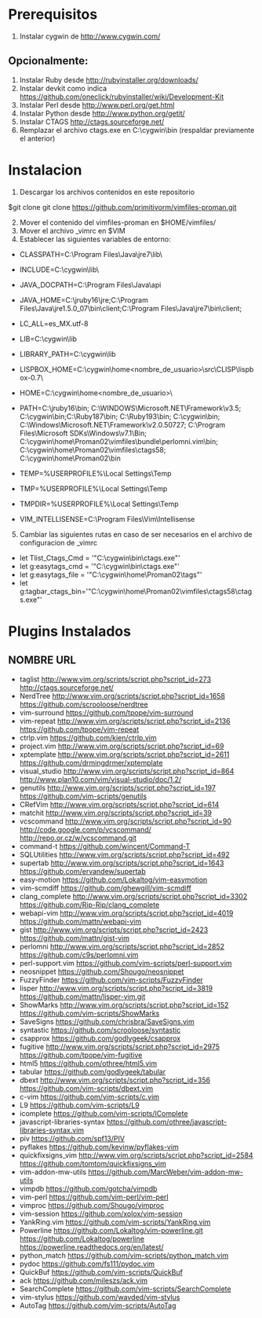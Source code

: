 Prerequisitos
===============
1.  Instalar cygwin de http://www.cygwin.com/

Opcionalmente:
---------------
1.  Instalar Ruby desde http://rubyinstaller.org/downloads/
2.  Instalar devkit como indica https://github.com/oneclick/rubyinstaller/wiki/Development-Kit
3.  Instalar Perl desde http://www.perl.org/get.html
4.  Instalar Python desde http://www.python.org/getit/
5.  Instalar CTAGS http://ctags.sourceforge.net/
6.  Remplazar el archivo ctags.exe en C:\cygwin\bin (respaldar previamente el anterior)


Instalacion
===============
1.  Descargar los archivos contenidos en este repositorio

$git clone git clone https://github.com/primitivorm/vimfiles-proman.git

2.  Mover el contenido del vimfiles-proman en $HOME/vimfiles/
3.  Mover el archivo _vimrc en $VIM
4.  Establecer las siguientes variables de entorno:

* CLASSPATH=C:\Program Files\Java\jre7\lib\
* INCLUDE=C:\cygwin\lib\
* JAVA_DOCPATH=C:\Program Files\Java\api
* JAVA_HOME=C:\jruby16\jre\;C:\Program Files\Java\jre1.5.0_07\bin\client\;C:\Program Files\Java\jre7\bin\client\;
* LC_ALL=es_MX.utf-8
* LIB=C:\cygwin\lib
* LIBRARY_PATH=C:\cygwin\lib
* LISPBOX_HOME=C:\cygwin\home\<nombre_de_usuario>\src\CLISP\lispbox-0.7\
* HOME=C:\cygwin\home\<nombre_de_usuario>\
* PATH=C:\jruby16\bin;
C:\WINDOWS\Microsoft.NET\Framework\v3.5\;
C:\cygwin\bin;C:\Ruby187\bin;
C:\Ruby193\bin;
C:\cygwin\bin;
C:\Windows\Microsoft.NET\Framework\v2.0.50727\;
C:\Program Files\Microsoft SDKs\Windows\v7.1\Bin;
C:\cygwin\home\Proman02\vimfiles\bundle\perlomni.vim\bin;
C:\cygwin\home\Proman02\vimfiles\ctags58;
C:\cygwin\home\Proman02\bin

* TEMP=%USERPROFILE%\Local Settings\Temp
* TMP=%USERPROFILE%\Local Settings\Temp
* TMPDIR=%USERPROFILE%\Local Settings\Temp
* VIM_INTELLISENSE=C:\Program Files\Vim\Intellisense

5.  Cambiar las siguientes rutas en caso de ser necesarios en el archivo de configuracion de _vimrc
* let Tlist_Ctags_Cmd = '"C:\cygwin\bin\ctags.exe"'
* let g:easytags_cmd = '"C:\cygwin\bin\ctags.exe"'
* let g:easytags_file = '"C:\cygwin\home\Proman02\tags"'
* let g:tagbar_ctags_bin='"C:\cygwin\home\Proman02\vimfiles\ctags58\ctags.exe"'


Plugins Instalados
===============
NOMBRE             URL
---------------
* taglist         http://www.vim.org/scripts/script.php?script_id=273         http://ctags.sourceforge.net/
* NerdTree        http://www.vim.org/scripts/script.php?script_id=1658        https://github.com/scrooloose/nerdtree
* vim-surround    https://github.com/tpope/vim-surround
* vim-repeat      http://www.vim.org/scripts/script.php?script_id=2136        https://github.com/tpope/vim-repeat
* ctrlp.vim       https://github.com/kien/ctrlp.vim
* project.vim     http://www.vim.org/scripts/script.php?script_id=69
* xptemplate      http://www.vim.org/scripts/script.php?script_id=2611        https://github.com/drmingdrmer/xptemplate
* visual_studio   http://www.vim.org/scripts/script.php?script_id=864         http://www.plan10.com/vim/visual-studio/doc/1.2/
* genutils        http://www.vim.org/scripts/script.php?script_id=197        https://github.com/vim-scripts/genutils
* CRefVim         http://www.vim.org/scripts/script.php?script_id=614
* matchit         http://www.vim.org/scripts/script.php?script_id=39
* vcscommand      http://www.vim.org/scripts/script.php?script_id=90          http://code.google.com/p/vcscommand/        http://repo.or.cz/w/vcscommand.git
* command-t       https://github.com/wincent/Command-T
* SQLUtilities    http://www.vim.org/scripts/script.php?script_id=492
* supertab        http://www.vim.org/scripts/script.php?script_id=1643        https://github.com/ervandew/supertab
* easy-motion     https://github.com/Lokaltog/vim-easymotion
* vim-scmdiff     https://github.com/ghewgill/vim-scmdiff
* clang_complete  http://www.vim.org/scripts/script.php?script_id=3302        https://github.com/Rip-Rip/clang_complete
* webapi-vim      http://www.vim.org/scripts/script.php?script_id=4019        https://github.com/mattn/webapi-vim
* gist            http://www.vim.org/scripts/script.php?script_id=2423        https://github.com/mattn/gist-vim
* perlomni        http://www.vim.org/scripts/script.php?script_id=2852        https://github.com/c9s/perlomni.vim
* perl-support.vim        https://github.com/vim-scripts/perl-support.vim
* neosnippet https://github.com/Shougo/neosnippet
* FuzzyFinder     https://github.com/vim-scripts/FuzzyFinder
* lisper          http://www.vim.org/scripts/script.php?script_id=3819       https://github.com/mattn/lisper-vim.git
* ShowMarks       http://www.vim.org/scripts/script.php?script_id=152        https://github.com/vim-scripts/ShowMarks
* SaveSigns      https://github.com/chrisbra/SaveSigns.vim
* syntastic       https://github.com/scrooloose/syntastic
* csapprox        https://github.com/godlygeek/csapprox
* fugitive        http://www.vim.org/scripts/script.php?script_id=2975        https://github.com/tpope/vim-fugitive
* html5           https://github.com/othree/html5.vim
* tabular         https://github.com/godlygeek/tabular
* dbext           http://www.vim.org/scripts/script.php?script_id=356         https://github.com/vim-scripts/dbext.vim
* c-vim           https://github.com/vim-scripts/c.vim
* L9              https://github.com/vim-scripts/L9
* icomplete       https://github.com/vim-scripts/IComplete
* javascript-libraries-syntax         https://github.com/othree/javascript-libraries-syntax.vim
* piv             https://github.com/spf13/PIV
* pyflakes        https://github.com/kevinw/pyflakes-vim
* quickfixsigns_vim      http://www.vim.org/scripts/script.php?script_id=2584        https://github.com/tomtom/quickfixsigns_vim
* vim-addon-mw-utils     https://github.com/MarcWeber/vim-addon-mw-utils
* vimpdb         https://github.com/gotcha/vimpdb
* vim-perl       https://github.com/vim-perl/vim-perl
* vimproc        https://github.com/Shougo/vimproc
* vim-session    https://github.com/xolox/vim-session
* YankRing.vim   https://github.com/vim-scripts/YankRing.vim
* Powerline      https://github.com/Lokaltog/vim-powerline.git           https://github.com/Lokaltog/powerline          https://powerline.readthedocs.org/en/latest/
* python_match    https://github.com/vim-scripts/python_match.vim
* pydoc           https://github.com/fs111/pydoc.vim
* QuickBuf        https://github.com/vim-scripts/QuickBuf
* ack    https://github.com/mileszs/ack.vim
* SearchComplete     https://github.com/vim-scripts/SearchComplete
* vim-stylus         https://github.com/wavded/vim-stylus
* AutoTag            https://github.com/vim-scripts/AutoTag
